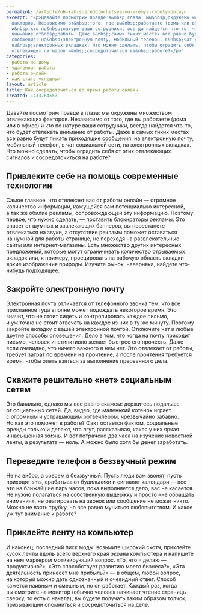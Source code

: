 ```yaml
---
permalink: /article/u6-kak-sosredotochitsya-vo-vremya-raboty-onlayn
excerpt: "<p>Давайте посмотрим правде в&nbsp;глаза: мы&nbsp;окружены множеством отвлекающих
  факторов. Независимо от&nbsp;того, где вы&nbsp;работаете (дома или в&nbsp;офисе)
  и&nbsp;кто по&nbsp;натуре ваши сотрудники, всегда найдется что-то, что будет отвлекать
  внимание от&nbsp;работы. Даже в&nbsp;самых тихих местах все равно будут пикать приходящие
  сообщения: на&nbsp;электронную почту, мобильный телефон, в&nbsp;чат социальной сети,
  на&nbsp;электронных вкладках. Что можно сделать, чтобы оградить себя от&nbsp;этих
  отвлекающих сигналов и&nbsp;сосредоточиться на&nbsp;работе?</p>"
categories:
- работа на дому
- удаленная работа
- работа онлайн
- как стать успешным
layout: article
title: Как сосредоточиться во время работы онлайн
created: 1433764553
---
```

<p>Давайте посмотрим правде в&nbsp;глаза: мы&nbsp;окружены множеством отвлекающих факторов. Независимо от&nbsp;того, где вы&nbsp;работаете (дома или в&nbsp;офисе) и&nbsp;кто по&nbsp;натуре ваши сотрудники, всегда найдется что-то, что будет отвлекать внимание от&nbsp;работы. Даже в&nbsp;самых тихих местах все равно будут пикать приходящие сообщения: на&nbsp;электронную почту, мобильный телефон, в&nbsp;чат социальной сети, на&nbsp;электронных вкладках. Что можно сделать, чтобы оградить себя от&nbsp;этих отвлекающих сигналов и&nbsp;сосредоточиться на&nbsp;работе?</p>
<h2>Привлеките себе на&nbsp;помощь современные технологии</h2>
<p>Самое главное, что отвлекает вас от&nbsp;работы онлайн&nbsp;— огромное количество информации, кажущейся вам потенциально интересной, а&nbsp;так&nbsp;же обилие рекламы, сопровождающей эту информацию. Поэтому первое, что нужно сделать,&nbsp;— поставить блокираторы рекламы. Это спасет от&nbsp;шумных и&nbsp;завлекающих баннеров, вы&nbsp;перестанете отвлекаться на&nbsp;звуки, а&nbsp;отсутствие рекламы поможет оставаться на&nbsp;нужной для работы странице, не&nbsp;переходя на&nbsp;развлекательные сайты или интернет-магазины. Есть множество других интересных предложений, которые могут ограничивать количество отрываемых вкладок или, к&nbsp;примеру, проецировать на&nbsp;рабочую область вкладки яркие изображения природы. Изучите рынок, наверняка, найдете что-нибудь подходящее.</p>
<h2>Закройте электронную почту</h2>
<p>Электронная почта отличается от&nbsp;телефонного звонка тем, что все присланное туда вполне может подождать некоторое время. Это значит, что не&nbsp;стоит сидеть и&nbsp;контролировать каждое письмо, и&nbsp;уж&nbsp;точно не&nbsp;стоит отвечать на&nbsp;каждое из&nbsp;них в&nbsp;ту&nbsp;же минуту. Поэтому закройте вкладку с&nbsp;вашей электронной почтой. Отключите чат и&nbsp;любые другие способы оповещения. Дело в&nbsp;том, что когда на&nbsp;почту приходит письмо, человек инстинктивно желает быстрее его прочесть. Даже если очевидно, что ничего важного в&nbsp;нем нет. Это отвлекает от&nbsp;работы, требует затрат по&nbsp;времени на&nbsp;прочтение, а&nbsp;после прочтения требуется время, чтобы опять взяться за&nbsp;выполнение прерванного дела. </p>
<h2>Скажите решительно «нет» социальным сетям</h2>
<p>Это банально, однако мы&nbsp;все равно скажем: держитесь подальше от&nbsp;социальных сетей. Да, видео, где маленький котенок играет с&nbsp;огромным и&nbsp;устрашающим ротвейлером, чрезвычайно забавно. Но&nbsp;как это поможет в&nbsp;работе? Факт остается фактом, социальные френды только и&nbsp;делают, что лгут, рассказывая, какая у&nbsp;них яркая и&nbsp;насыщенная жизнь. И&nbsp;вот потрачено два часа на&nbsp;изучение новостной ленты, а&nbsp;результата&nbsp;— ноль. А&nbsp;можно было хотя&nbsp;бы денег заработать.</p>
<h2>Переведите телефон в&nbsp;беззвучный режим</h2>
<p>Не&nbsp;на&nbsp;вибро, а&nbsp;совсем в&nbsp;беззвучный. Пусть люди вам звонят, пусть приходят sms, срабатывают будильники и&nbsp;сигналят календари&nbsp;— все это на&nbsp;ближайшие пару часов, пока выполняется дело, вас не&nbsp;касается. Не&nbsp;нужно полагаться на&nbsp;собственную выдержку и&nbsp;просто «не&nbsp;обращать внимания», не&nbsp;реагировать на&nbsp;звонок или сообщение не&nbsp;может никто. Можно не&nbsp;взять трубку, но&nbsp;все равно мучиться любопытством. И&nbsp;какое уж&nbsp;тут внимание к&nbsp;работе?</p>
<h2>Приклейте ленту на&nbsp;компьютер</h2>
<p>И&nbsp;наконец, последний писк моды: возьмите широкий скотч, приклейте кусок ленты вдоль всего верхнего края экрана компьютера и&nbsp;напишите на&nbsp;нем маркером мотивирующий вопрос. «То, что я&nbsp;делаю&nbsp;— продуктивно?», «Это способствует развитию моего бизнеса?», «Эта деятельность принесет мне прибыль?»&nbsp;— в&nbsp;общем, любой вопрос, на&nbsp;который можно дать однозначный и&nbsp;очевидный ответ. Способ кажется наивным и&nbsp;смешным, но&nbsp;он&nbsp;работает. Каждый раз, когда вы&nbsp;смотрите на&nbsp;монитор (обычно человек начинает чтение страницы сверху, то&nbsp;есть с&nbsp;начала), вы&nbsp;будете получать таким образом толчок, призывающий опомниться и&nbsp;сосредоточиться на&nbsp;деле. </p>
